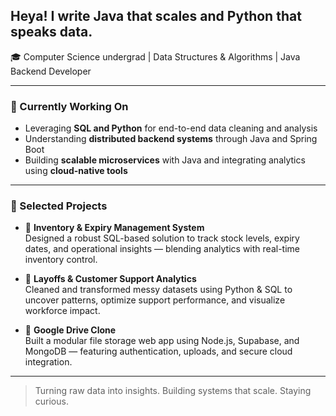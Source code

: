 ## Heya! I write Java that scales and Python that speaks data.

🎓 Computer Science undergrad | Data Structures & Algorithms | Java Backend Developer  

---

### 🚀 Currently Working On

- Leveraging **SQL and Python** for end-to-end data cleaning and analysis  
- Understanding **distributed backend systems** through Java and Spring Boot  
- Building **scalable microservices** with Java and integrating analytics using **cloud-native tools**

---

### 📁 Selected Projects

- 🔹 **Inventory & Expiry Management System**  
  Designed a robust SQL-based solution to track stock levels, expiry dates, and operational insights — blending analytics with real-time inventory control.

- 🔹 **Layoffs & Customer Support Analytics**  
  Cleaned and transformed messy datasets using Python & SQL to uncover patterns, optimize support performance, and visualize workforce impact.

- 🔹 **Google Drive Clone**  
  Built a modular file storage web app using Node.js, Supabase, and MongoDB — featuring authentication, uploads, and secure cloud integration.

---

> Turning raw data into insights. Building systems that scale. Staying curious.
